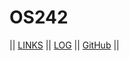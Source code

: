 # OS242

|| [LINKS](LINKS/) || [LOG](TXT/mylog.txt) || [GitHub](https://github.com/papaChick/os242) ||
